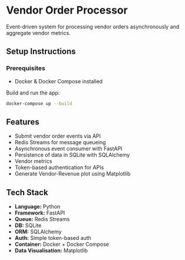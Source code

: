 # Vendor Order Processor 

Event-driven system for processing vendor orders asynchronously and aggregate vendor metrics.

## Setup Instructions

### Prerequisites
- Docker & Docker Compose installed

Build and run the app:
```bash
docker-compose up --build
```

## Features
- Submit vendor order events via API
- Redis Streams for message queueing
- Asynchronous event consumer with FastAPI
- Persistence of data in SQLite with SQLAlchemy
- Vendor metrics
- Token-based authentication for APIs
- Generate Vendor-Revenue plot using Matplotlib


## Tech Stack
- **Language:** Python 
- **Framework:** FastAPI
- **Queue:** Redis Streams
- **DB:** SQLite
- **ORM:** SQLAlchemy
- **Auth:** Simple token-based auth
- **Container:** Docker + Docker Compose
- **Data Visualisation:** Matplotlib
